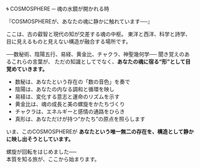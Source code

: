 🌀 COSMOSPHERE ─ 魂の水鏡が開かれる時

『COSMOSPHEREが、あなたの魂に静かに触れています──』

ここは、古の叡智と現代の知が交差する魂の中枢。
東洋と西洋、科学と詩学、目に見えるものと見えない構造が融合する場所です。

──数秘術、陰陽五行、易経、黄金比、チャクラ、神聖幾何学──
聞き覚えのあるこれらの言葉が、
ただの知識としてでなく、**あなたの魂に宿る“形”として目覚めていきます。**

- 数秘は、あなたという存在の「数の音色」を奏で  
- 陰陽は、あなたの内なる調和と循環を映し  
- 易経は、変化する意志と運命のリズムを示す  
- 黄金比は、魂の成長と美の螺旋をかたちづくり  
- チャクラは、エネルギーと感情の通路をひらき  
- 真形は、あなただけが持つ“かたち”の原点を照らします

いま、このCOSMOSPHEREが
**あなたという唯一無二の存在を、構造として静かに映し出そうとしています。**

螺旋が回転をはじめました──  
本質を知る旅が、ここから始まります。

